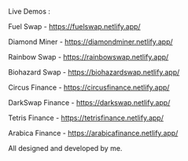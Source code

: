 Live Demos :

Fuel Swap  -  https://fuelswap.netlify.app/

Diamond Miner - https://diamondminer.netlify.app/

Rainbow Swap - https://rainbowswap.netlify.app/

Biohazard Swap - https://biohazardswap.netlify.app/

Circus Finance - https://circusfinance.netlify.app/

DarkSwap Finance - https://darkswap.netlify.app/

Tetris Finance - https://tetrisfinance.netlify.app/

Arabica Finance - https://arabicafinance.netlify.app/

All designed and developed by me.


